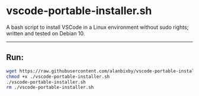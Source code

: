 # vscode-portable-installer.sh
A bash script to install VSCode in a Linux environment without sudo rights; written and tested on Debian 10.

---

## Run:

```bash
wget https://raw.githubusercontent.com/alanbixby/vscode-portable-installer/master/vscode-portable-installer.sh
chmod +x ./vscode-portable-installer.sh
./vscode-portable-installer.sh
rm ./vscode-portable-installer.sh
```
